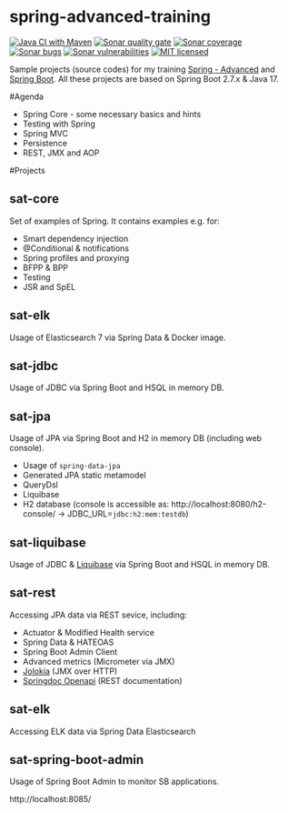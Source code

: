 # spring-advanced-training

[![Java CI with Maven][github-image]][github-url-main] [![Sonar quality gate][sonar-quality-gate]][sonar-url] [![Sonar coverage][sonar-coverage]][sonar-url] [![Sonar bugs][sonar-bugs]][sonar-url] [![Sonar vulnerabilities][sonar-vulnerabilities]][sonar-url] [![MIT licensed][mit-badge]](./LICENSE)

Sample projects (source codes) for my training [Spring - Advanced](http://arnosthavelka.github.io/presentation/spring-advanced/index.html) and [Spring Boot](http://arnosthavelka.github.io/presentation/spring-boot/index.html). 
All these projects are based on Spring Boot 2.7.x & Java 17.

#Agenda
* Spring Core - some necessary basics and hints
* Testing with Spring
* Spring MVC
* Persistence
* REST, JMX and AOP

#Projects
## sat-core
Set of examples of Spring. It contains examples e.g. for: 
* Smart dependency injection
* @Conditional & notifications
* Spring profiles and proxying
* BFPP & BPP
* Testing
* JSR and SpEL

## sat-elk
Usage of Elasticsearch 7 via Spring Data & Docker image.

## sat-jdbc
Usage of JDBC via Spring Boot and HSQL in memory DB.

## sat-jpa
Usage of JPA via Spring Boot and H2 in memory DB (including web console).
* Usage of `spring-data-jpa`
* Generated JPA static metamodel
* QueryDsl
* Liquibase
* H2 database (console is accessible as: http://localhost:8080/h2-console/ -> JDBC_URL=`jdbc:h2:mem:testdb`)

## sat-liquibase
Usage of JDBC & [Liquibase](http://www.liquibase.org/) via Spring Boot and HSQL in memory DB.

## sat-rest
Accessing JPA data via REST sevice, including:
* Actuator & Modified Health service
* Spring Data & HATEOAS
* Spring Boot Admin Client
* Advanced metrics (Micrometer via JMX)
* [Jolokia](https://jolokia.org/) (JMX over HTTP)
* [Springdoc Openapi](http://localhost:8080/swagger-ui.html) (REST documentation)

## sat-elk
Accessing ELK data via Spring Data Elasticsearch

## sat-spring-boot-admin
Usage of Spring Boot Admin to monitor SB applications.

http://localhost:8085/

[github-url-main]: https://github.com/arnosthavelka/spring-advanced-training/actions/workflows/maven.yml
[github-image]: https://github.com/arnosthavelka/spring-advanced-training/actions/workflows/maven.yml/badge.svg

[sonar-url]: https://sonarcloud.io/dashboard?id=arnosthavelka_spring-advanced-training
[sonar-quality-gate]: https://sonarcloud.io/api/project_badges/measure?project=arnosthavelka_spring-advanced-training&metric=alert_status
[sonar-coverage]: https://sonarcloud.io/api/project_badges/measure?project=arnosthavelka_spring-advanced-training&metric=coverage
[sonar-bugs]: https://sonarcloud.io/api/project_badges/measure?project=arnosthavelka_spring-advanced-training&metric=bugs
[sonar-vulnerabilities]: https://sonarcloud.io/api/project_badges/measure?project=arnosthavelka_spring-advanced-training&metric=vulnerabilities
[mit-badge]: https://img.shields.io/badge/license-MIT-maroon.svg
